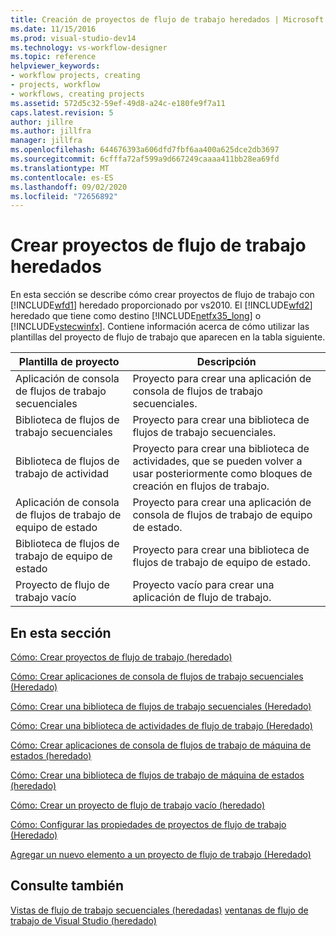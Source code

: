```yaml
---
title: Creación de proyectos de flujo de trabajo heredados | Microsoft Docs
ms.date: 11/15/2016
ms.prod: visual-studio-dev14
ms.technology: vs-workflow-designer
ms.topic: reference
helpviewer_keywords:
- workflow projects, creating
- projects, workflow
- workflows, creating projects
ms.assetid: 572d5c32-59ef-49d8-a24c-e180fe9f7a11
caps.latest.revision: 5
author: jillre
ms.author: jillfra
manager: jillfra
ms.openlocfilehash: 644676393a606dfd7fbf6aa400a625dce2db3697
ms.sourcegitcommit: 6cfffa72af599a9d667249caaaa411bb28ea69fd
ms.translationtype: MT
ms.contentlocale: es-ES
ms.lasthandoff: 09/02/2020
ms.locfileid: "72656892"
---
```

# <a name="creating-legacy-workflow-projects"></a>Crear proyectos de flujo de trabajo heredados
En esta sección se describe cómo crear proyectos de flujo de trabajo con [!INCLUDE[wfd1](../includes/wfd1-md.md)] heredado proporcionado por vs2010. El [!INCLUDE[wfd2](../includes/wfd2-md.md)] heredado que tiene como destino [!INCLUDE[netfx35_long](../includes/netfx35-long-md.md)] o [!INCLUDE[vstecwinfx](../includes/vstecwinfx-md.md)]. Contiene información acerca de cómo utilizar las plantillas del proyecto de flujo de trabajo que aparecen en la tabla siguiente.

|Plantilla de proyecto|Descripción|
|----------------------|-----------------|
|Aplicación de consola de flujos de trabajo secuenciales|Proyecto para crear una aplicación de consola de flujos de trabajo secuenciales.|
|Biblioteca de flujos de trabajo secuenciales|Proyecto para crear una biblioteca de flujos de trabajo secuenciales.|
|Biblioteca de flujos de trabajo de actividad|Proyecto para crear una biblioteca de actividades, que se pueden volver a usar posteriormente como bloques de creación en flujos de trabajo.|
|Aplicación de consola de flujos de trabajo de equipo de estado|Proyecto para crear una aplicación de consola de flujos de trabajo de equipo de estado.|
|Biblioteca de flujos de trabajo de equipo de estado|Proyecto para crear una biblioteca de flujos de trabajo de equipo de estado.|
|Proyecto de flujo de trabajo vacío|Proyecto vacío para crear una aplicación de flujo de trabajo.|

## <a name="in-this-section"></a>En esta sección
 [Cómo: Crear proyectos de flujo de trabajo (heredado)](../workflow-designer/how-to-create-workflow-projects-legacy.md)

 [Cómo: Crear aplicaciones de consola de flujos de trabajo secuenciales (Heredado)](../workflow-designer/how-to-create-sequential-workflow-console-applications-legacy.md)

 [Cómo: Crear una biblioteca de flujos de trabajo secuenciales (Heredado)](../workflow-designer/how-to-create-a-sequential-workflow-library-legacy.md)

 [Cómo: Crear una biblioteca de actividades de flujo de trabajo (Heredado)](../workflow-designer/how-to-create-a-workflow-activity-library-legacy.md)

 [Cómo: Crear aplicaciones de consola de flujos de trabajo de máquina de estados (heredado)](../workflow-designer/how-to-create-state-machine-workflow-console-applications-legacy.md)

 [Cómo: Crear una biblioteca de flujos de trabajo de máquina de estados (heredado)](../workflow-designer/how-to-create-a-state-machine-workflow-library-legacy.md)

 [Cómo: Crear un proyecto de flujo de trabajo vacío (heredado)](../workflow-designer/how-to-create-an-empty-workflow-project-legacy.md)

 [Cómo: Configurar las propiedades de proyectos de flujo de trabajo (Heredado)](../workflow-designer/how-to-configure-workflow-project-properties-legacy.md)

 [Agregar un nuevo elemento a un proyecto de flujo de trabajo (Heredado)](../workflow-designer/how-to-add-a-new-item-to-a-workflow-project-legacy.md)

## <a name="see-also"></a>Consulte también
 [Vistas de flujo de trabajo secuenciales (heredadas)](../workflow-designer/sequential-workflow-views-legacy.md) [ventanas de flujo de trabajo de Visual Studio (heredado)](../workflow-designer/visual-studio-workflow-windows-legacy.md)